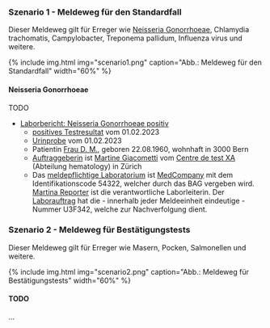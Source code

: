 ### Szenario 1 - Meldeweg für den Standardfall

Dieser Meldeweg gilt für Erreger wie [Neisseria Gonorrhoeae](#neisseria-gonorrhoeae), Chlamydia trachomatis, Campylobacter, Treponema pallidum, Influenza virus und weitere.

{% include img.html img="scenario1.png" caption="Abb.: Meldeweg für den Standardfall" width="60%" %}

#### Neisseria Gonorrhoeae

TODO

* [Laborbericht: Neisseria Gonorrhoeae positiv](Bundle-1Doc-NeisseriaGonorrhoeae.html)
   * [positives Testresultat](Observation-1Obs-NeisseriaGonorrhoeae.html) vom 01.02.2023
   * [Urinprobe](Specimen-1Spec-Specimen-Orderer.html) vom 01.02.2023
   * Patientin [Frau D. M.](Patient-1Pat-DM.html), geboren 22.08.1960, wohnhaft in 3000 Bern
   * [Auftraggeberin](PractitionerRole-1PR-CentreDeTestXa.html) ist [Martine Giacometti](Practitioner-1Pract-CentreDeTestXa.html) vom [Centre de test XA](Organization-1Org-CentreDeTestXa.html) (Abteilung hematology) in Zürich
   * Das [meldepflichtige Laboratorium](PractitionerRole-1PR-MedCompany.html) ist [MedCompany](Organization-1Org-MedCompany.html) mit dem Identifikationscode 54322, welcher durch das BAG vergeben wird. [Martina Reporter](Practitioner-1Pract-MedCompany.html) ist die verantwortliche Laborleiterin. Der [Laborauftrag](ServiceRequest-1SR-Order1.html) hat die - innerhalb jeder Meldeeinheit eindeutige - Nummer U3F342, welche zur Nachverfolgung dient.


### Szenario 2 - Meldeweg für Bestätigungstests

Dieser Meldeweg gilt für Erreger wie Masern, Pocken, Salmonellen und weitere.

{% include img.html img="scenario2.png" caption="Abb.: Meldeweg für Bestätigungstests" width="60%" %}

#### TODO
...